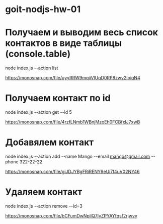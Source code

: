 # goit-nodjs-hw-01

# Получаем и выводим весь список контактов в виде таблицы (console.table)

node index.js --action list

https://monosnap.com/file/uyyRRW9mqjiVlUqD0RP8zwv2IoiqN4

# Получаем контакт по id

node index.js --action get --id 5

https://monosnap.com/file/4rzfLNmb1WBnjMzoEh0FCBfxlJ7xwB

# Добавялем контакт

node index.js --action add --name Mango --email mango@gmail.com --phone 322-22-22

https://monosnap.com/file/giJDJYBgFRiRENY9eUi7f4uV02NY46

# Удаляем контакт

node index.js --action remove --id=3

https://monosnap.com/file/bCFumDwNpilQ7IyZPYAYfqsf2rjwvy
